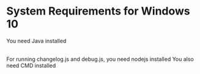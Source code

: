 # System Requirements for Windows 10

You need Java installed

<br>
For running changelog.js and debug.js, you need nodejs installed
You also need CMD installed

